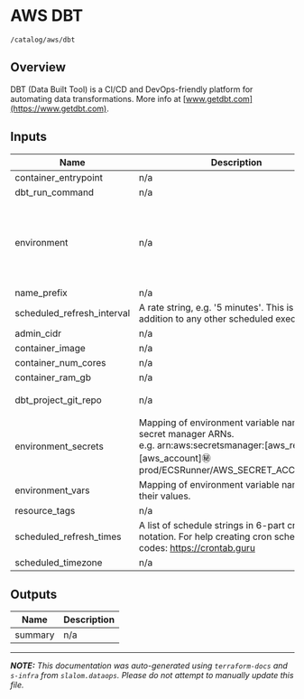 
# AWS DBT

`/catalog/aws/dbt`

## Overview


DBT (Data Built Tool) is a CI/CD and DevOps-friendly platform for automating data transformations. More info at [www.getdbt.com](https://www.getdbt.com).

## Inputs

| Name | Description | Type | Default | Required |
|------|-------------|------|---------|:-----:|
| container\_entrypoint | n/a | `any` | n/a | yes |
| dbt\_run\_command | n/a | `string` | n/a | yes |
| environment | n/a | <pre>object({<br>    vpc_id          = string<br>    aws_region      = string<br>    public_subnets  = list(string)<br>    private_subnets = list(string)<br>  })</pre> | n/a | yes |
| name\_prefix | n/a | `string` | n/a | yes |
| scheduled\_refresh\_interval | A rate string, e.g. '5 minutes'. This is in addition to any other scheduled executions. | `string` | n/a | yes |
| admin\_cidr | n/a | `list` | `[]` | no |
| container\_image | n/a | `string` | `"slalomggp/dataops"` | no |
| container\_num\_cores | n/a | `number` | `4` | no |
| container\_ram\_gb | n/a | `number` | `16` | no |
| dbt\_project\_git\_repo | n/a | `string` | `"git+https://github.com/slalom-ggp/dataops-project-template.git"` | no |
| environment\_secrets | Mapping of environment variable names to secret manager ARNs.<br>e.g. arn:aws:secretsmanager:[aws\_region]:[aws\_account]:secret:prod/ECSRunner/AWS\_SECRET\_ACCESS\_KEY | `map(string)` | `{}` | no |
| environment\_vars | Mapping of environment variable names to their values. | `map(string)` | `{}` | no |
| resource\_tags | n/a | `map` | `{}` | no |
| scheduled\_refresh\_times | A list of schedule strings in 6-part cron notation. For help creating cron schedule codes: https://crontab.guru | `list(string)` | `[]` | no |
| scheduled\_timezone | n/a | `string` | `"PT"` | no |

## Outputs

| Name | Description |
|------|-------------|
| summary | n/a |

---------------------

_**NOTE:** This documentation was auto-generated using
`terraform-docs` and `s-infra` from `slalom.dataops`.
Please do not attempt to manually update this file._
